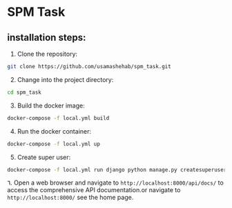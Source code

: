 # SPM Task




## installation steps:

1. Clone the repository:

```bash
git clone https://github.com/usamashehab/spm_task.git
```

2. Change into the project directory:

```bash
cd spm_task
```

3. Build the docker image:

```bash
docker-compose -f local.yml build
```

4. Run the docker container:

```bash
docker-compose -f local.yml up
```

5. Create super user:

```bash
docker-compose -f local.yml run django python manage.py createsuperuser
```


٦. Open a web browser and navigate to `http://localhost:8000/api/docs/` to access the comprehensive API documentation.or
   navigate to `http://localhost:8000/` see the home page.
